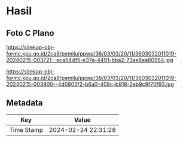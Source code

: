 # Hasil

## Foto C Plano

https://sirekap-obj-formc.kpu.go.id/2ca8/pemilu/ppwp/36/03/03/20/11/3603032011019-20240215-003721--eca544f5-e37a-4491-bba2-73ae8ea60954.jpg

https://sirekap-obj-formc.kpu.go.id/2ca8/pemilu/ppwp/36/03/03/20/11/3603032011019-20240215-003900--4d0805f2-b6a0-408c-b918-2eb9c9f70f93.jpg


## Metadata

| Key        | Value               |
| ---------- | ------------------- |
| Time Stamp | 2024-02-24 22:31:28 |



